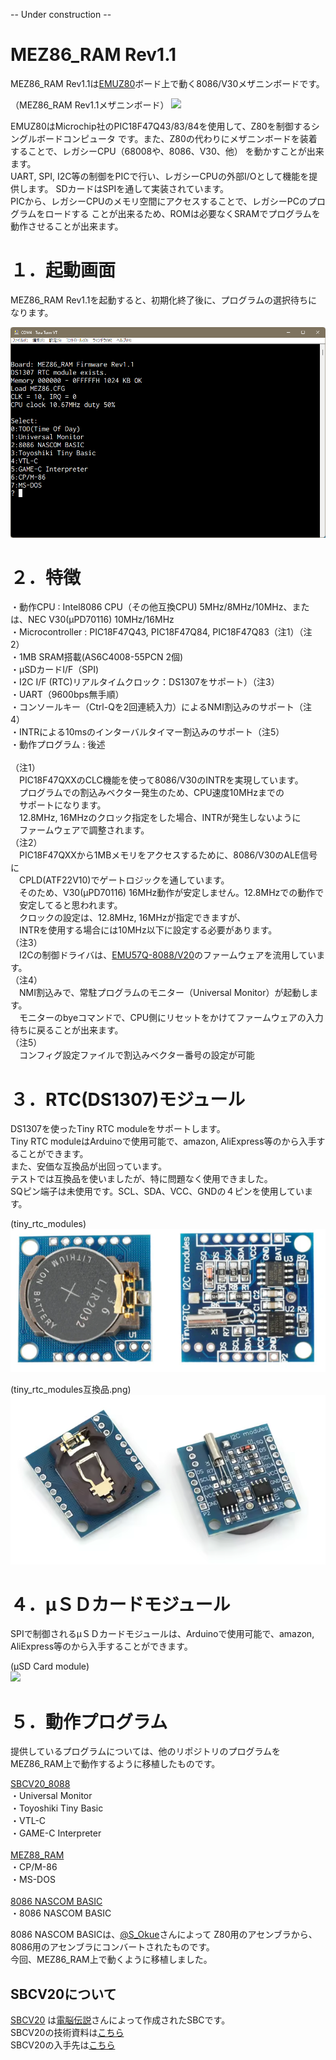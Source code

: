 -- Under construction --
# MEZ86_RAM Rev1.1

MEZ86_RAM Rev1.1は[EMUZ80](https://vintagechips.wordpress.com/2022/03/05/emuz80_reference/)ボード上で動く8086/V30メザニンボードです。



（MEZ86_RAM Rev1.1メザニンボード）
![](photos/DSC_0018-1.png)<br>



EMUZ80はMicrochip社のPIC18F47Q43/83/84を使用して、Z80を制御するシングルボードコンピュータ
です。また、Z80の代わりにメザニンボードを装着することで、レガシーCPU（68008や、8086、V30、他）
を動かすことが出来ます。<br>
UART, SPI, I2C等の制御をPICで行い、レガシーCPUの外部I/Oとして機能を提供します。
SDカードはSPIを通して実装されています。<br>
PICから、レガシーCPUのメモリ空間にアクセスすることで、レガシーPCのプログラムをロードする
ことが出来るため、ROMは必要なくSRAMでプログラムを動作させることが出来ます。


# １．起動画面
MEZ86_RAM Rev1.1を起動すると、初期化終了後に、プログラムの選択待ちになります。

![](photos/opening.png)<br>

# ２．特徴
・動作CPU : Intel8086 CPU（その他互換CPU) 5MHz/8MHz/10MHz、または、NEC V30(μPD70116) 10MHz/16MHz<br>
・Microcontroller : PIC18F47Q43, PIC18F47Q84, PIC18F47Q83（注1）（注2）<br>
・1MB SRAM搭載(AS6C4008-55PCN 2個)<br>
・μSDカードI/F（SPI)<br>
・I2C I/F (RTC)リアルタイムクロック：DS1307をサポート）（注3）<br>
・UART（9600bps無手順）<br>
・コンソールキー（Ctrl-Qを2回連続入力）によるNMI割込みのサポート（注4）<br>
・INTRによる10msのインターバルタイマー割込みのサポート（注5）<br>
・動作プログラム : 後述<br><br>
（注1）<br>
　PIC18F47QXXのCLC機能を使って8086/V30のINTRを実現しています。<br>
　プログラムでの割込みベクター発生のため、CPU速度10MHzまでの<br>
　サポートになります。<br>
　12.8MHz, 16MHzのクロック指定をした場合、INTRが発生しないように<br>
　ファームウェアで調整されます。<br>
（注2）<br>
　PIC18F47QXXから1MBメモリをアクセスするために、8086/V30のALE信号に<br>
　CPLD(ATF22V10)でゲートロジックを通しています。<br>
　そのため、V30(μPD70116) 16MHz動作が安定しません。12.8MHzでの動作で<br>
　安定してると思われます。<br>
　クロックの設定は、12.8MHz, 16MHzが指定できますが、<br>
　INTRを使用する場合には10MHz以下に設定する必要があります。<br>
（注3）<br>
　I2Cの制御ドライバは、[EMU57Q-8088/V20](https://github.com/akih-san/EMU57Q-Rrv2.1_CPM_MSDOS)のファームウェアを流用しています。<br>
（注4）<br>
　NMI割込みで、常駐プログラムのモニター（Universal Monitor）が起動します。<br>
　モニターのbyeコマンドで、CPU側にリセットをかけてファームウェアの入力待ちに戻ることが出来ます。<br>
（注5）<br>
　コンフィグ設定ファイルで割込みベクター番号の設定が可能<br>

# ３．RTC(DS1307)モジュール
DS1307を使ったTiny RTC moduleをサポートします。<br>
Tiny RTC moduleはArduinoで使用可能で、amazon, AliExpress等のから入手することができます。<br>
また、安価な互換品が出回っています。<br>
テストでは互換品を使いましたが、特に問題なく使用できました。<br>
SQピン端子は未使用です。SCL、SDA、VCC、GNDの４ピンを使用しています。<br>

(tiny_rtc_modules)<br>
![](photos/tiny_rtc_modules1.png)

(tiny_rtc_modules互換品.png)<br>
![](photos/tiny_rtc_modules互換品1.png)<br>

# ４．μＳＤカードモジュール
SPIで制御されるμＳＤカードモジュールは、Arduinoで使用可能で、amazon, AliExpress等のから入手することができます。<br>

(μSD Card module)<br>
![](photos/μSD.png)

# ５．動作プログラム
提供しているプログラムについては、他のリポジトリのプログラムをMEZ86_RAM上で動作するように移植したものです。<br>

[SBCV20_8088](https://github.com/akih-san/SBCV20_8088/tree/main)<br>
 ・Universal Monitor<br>
 ・Toyoshiki Tiny Basic<br>
 ・VTL-C<br>
 ・GAME-C Interpreter<br>
<br>
[MEZ88_RAM](https://github.com/akih-san/MEZ88_RAM)<br>
 ・CP/M-86<br>
 ・MS-DOS<br>
<br>
[8086 NASCOM BASIC](https://github.com/satoshiokue/8086_NASCOM_BASIC)<br>
 ・8086 NASCOM BASIC<br>

8086 NASCOM BASICは、[@S_Okue](https://github.com/satoshiokue)さんによって
Z80用のアセンブラから、8086用のアセンブラにコンバートされたものです。<br>
今回、MEZ86_RAM上で動くように移植しました。<br>






## SBCV20について
[SBCV20](https://vintagechips.wordpress.com/category/8088-v20/)
は[電脳伝説](https://vintagechips.wordpress.com/)さんによって作成されたSBCです。<br>
SBCV20の技術資料は[こちら](http://www.amy.hi-ho.ne.jp/officetetsu/storage/sbcv20_techdata.pdf)<br>
SBCV20の入手先は[こちら](https://store.shopping.yahoo.co.jp/orangepicoshop/pico-a-037.html)<br>


